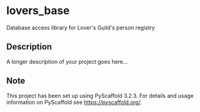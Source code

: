 # lovers_base

Database access library for Lover's Guild's person registry


## Description

A longer description of your project goes here...


## Note

This project has been set up using PyScaffold 3.2.3. For details and usage
information on PyScaffold see https://pyscaffold.org/.
